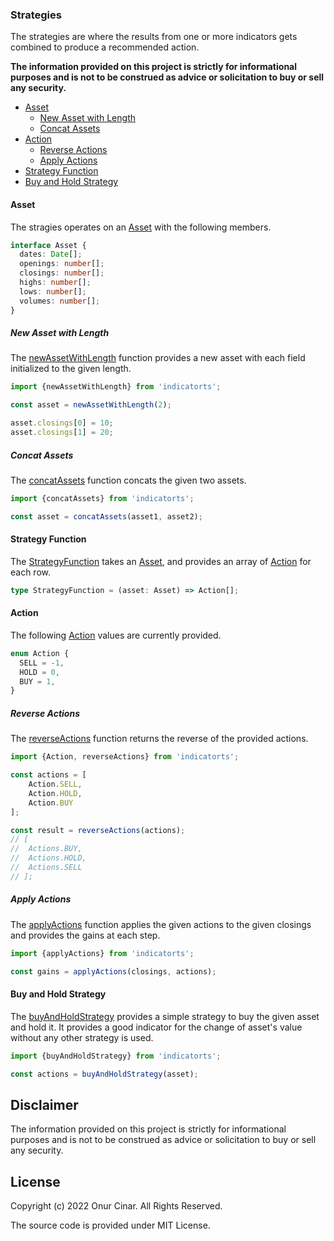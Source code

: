 ### Strategies

The strategies are where the results from one or more indicators gets combined to produce a recommended action.

**The information provided on this project is strictly for informational purposes and is not to be construed as advice or solicitation to buy or sell any security.**

- [Asset](#asset)
  - [New Asset with Length](#new-asset-with-length)
  - [Concat Assets](#concat-assets)
- [Action](#action)
  - [Reverse Actions](#reverse-actions)
  - [Apply Actions](#apply-actions)
- [Strategy Function](#strategy-function)
- [Buy and Hold Strategy](#buy-and-hold-strategy)


#### Asset

The stragies operates on an [Asset](./asset.ts) with the following members.

```TypeScript
interface Asset {
  dates: Date[];
  openings: number[];
  closings: number[];
  highs: number[];
  lows: number[];
  volumes: number[];
}
```

##### New Asset with Length

The [newAssetWithLength](./asset.ts) function provides a new asset with each field initialized to the given length.

```TypeScript
import {newAssetWithLength} from 'indicatorts';

const asset = newAssetWithLength(2);

asset.closings[0] = 10;
asset.closings[1] = 20;
```

##### Concat Assets

The [concatAssets](./asset.ts) function concats the given two assets.

```TypeScript
import {concatAssets} from 'indicatorts';

const asset = concatAssets(asset1, asset2);
```

#### Strategy Function

The [StrategyFunction](./strategyFunction.ts) takes an [Asset](#asset), and provides an array of [Action](#action) for each row.

```TypeScript
type StrategyFunction = (asset: Asset) => Action[];
```

#### Action

The following [Action](./action.ts) values are currently provided.

```TypeScript
enum Action {
  SELL = -1,
  HOLD = 0,
  BUY = 1,
}
```

##### Reverse Actions

The [reverseActions](./action.ts) function returns the reverse of the provided actions.

```TypeScript
import {Action, reverseActions} from 'indicatorts';

const actions = [
	Action.SELL,
	Action.HOLD,
	Action.BUY
];

const result = reverseActions(actions);
// [
// 	Actions.BUY, 
// 	Actions.HOLD, 
// 	Actions.SELL
// ];
```

##### Apply Actions

The [applyActions](./action.ts) function applies the given actions to the given closings and provides the gains at each step.

```TypeScript
import {applyActions} from 'indicatorts';

const gains = applyActions(closings, actions);
```

#### Buy and Hold Strategy

The [buyAndHoldStrategy](./buyAndHoldStrategy.ts) provides a simple strategy to buy the given asset and hold it. It provides a good indicator for the change of asset's value without any other strategy is used.

```TypeScript
import {buyAndHoldStrategy} from 'indicatorts';

const actions = buyAndHoldStrategy(asset);
```

## Disclaimer

The information provided on this project is strictly for informational purposes and is not to be construed as advice or solicitation to buy or sell any security.

## License

Copyright (c) 2022 Onur Cinar. All Rights Reserved.

The source code is provided under MIT License.
